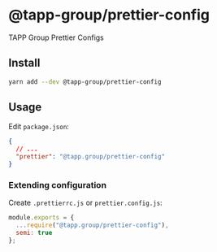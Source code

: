 # @tapp-group/prettier-config

TAPP Group Prettier Configs

## Install

```bash
yarn add --dev @tapp-group/prettier-config
```

## Usage

Edit `package.json`:

```json
{
  // ...
  "prettier": "@tapp.group/prettier-config"
}
```

### Extending configuration

Create `.prettierrc.js` or `prettier.config.js`:

```js
module.exports = {
  ...require("@tapp.group/prettier-config"),
  semi: true
};
```
